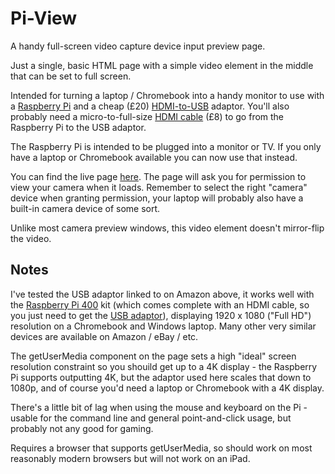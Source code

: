# Pi-View
A handy full-screen video capture device input preview page.

Just a single, basic HTML page with a simple video element in the middle that can be set to full screen.

Intended for turning a laptop / Chromebook into a handy monitor to use with a [Raspberry Pi](https://www.raspberrypi.org/) and a cheap (£20) [HDMI-to-USB](https://www.amazon.co.uk/gp/product/B08F9PJ9Q1/ref=ppx_yo_dt_b_asin_title_o04_s00) adaptor. You'll also probably need a micro-to-full-size [HDMI cable](https://www.raspberrypi.org/products/micro-hdmi-to-standard-hdmi-a-cable/) (£8) to go from the Raspberry Pi to the USB adaptor.

The Raspberry Pi is intended to be plugged into a monitor or TV. If you only have a laptop or Chromebook available you can now use that instead.

You can find the live page [here](https://www.sansay.co.uk/pi-view). The page will ask you for permission to view your camera when it loads. Remember to select the right "camera" device when granting permission, your laptop will probably also have a built-in camera device of some sort.

Unlike most camera preview windows, this video element doesn't mirror-flip the video.

## Notes

I've tested the USB adaptor linked to on Amazon above, it works well with the [Raspberry Pi 400](https://www.raspberrypi.org/products/raspberry-pi-400/) kit (which comes complete with an HDMI cable, so you just need to get the [USB adaptor](https://www.amazon.co.uk/gp/product/B08F9PJ9Q1/ref=ppx_yo_dt_b_asin_title_o04_s00)), displaying 1920 x 1080 ("Full HD") resolution on a Chromebook and Windows laptop. Many other very similar devices are available on Amazon / eBay / etc.

The getUserMedia component on the page sets a high "ideal" screen resolution constraint so you shouild get up to a 4K display - the Raspberry Pi supports outputting 4K, but the adaptor used here scales that down to 1080p, and of course you'd need a laptop or Chromebook with a 4K display.

There's a little bit of lag when using the mouse and keyboard on the Pi - usable for the command line and general point-and-click usage, but probably not any good for gaming.

Requires a browser that supports getUserMedia, so should work on most reasonably modern browsers but will not work on an iPad.
